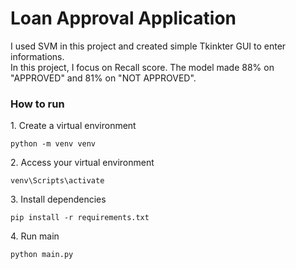 <h1>Loan Approval Application</h1>
I used SVM in this project and created simple Tkinkter GUI to enter informations.<br>
In this project, I focus on Recall score. The model made 88% on "APPROVED" and 81% on "NOT APPROVED".<br>

### How to run
<span>1. Create a virtual environment</span>
```
python -m venv venv
```

<span>2. Access your virtual environment</span>
```
venv\Scripts\activate
```

<span>3. Install dependencies</span>
```
pip install -r requirements.txt
```

<span>4. Run main</span>
```
python main.py
```